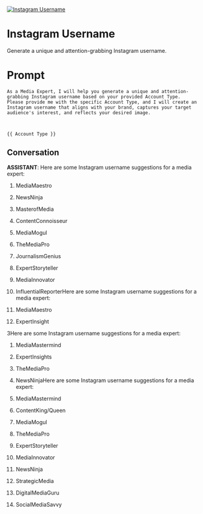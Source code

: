 
[![Instagram Username](https://flow-prompt-covers.s3.us-west-1.amazonaws.com/icon/illustrative/illus_6.png)]()
# Instagram Username 
Generate a unique and attention-grabbing Instagram username.

# Prompt

```
As a Media Expert, I will help you generate a unique and attention-grabbing Instagram username based on your provided Account Type. Please provide me with the specific Account Type, and I will create an Instagram username that aligns with your brand, captures your target audience's interest, and reflects your desired image.



{{ Account Type }}
```

## Conversation

**ASSISTANT**: Here are some Instagram username suggestions for a media expert:



1. MediaMaestro

2. NewsNinja

3. MasterofMedia

4. ContentConnoisseur

5. MediaMogul

6. TheMediaPro

7. JournalismGenius

8. ExpertStoryteller

9. MediaInnovator

10. InfluentialReporterHere are some Instagram username suggestions for a media expert:



1. MediaMaestro

2. ExpertInsight

3Here are some Instagram username suggestions for a media expert:



1. MediaMastermind

2. ExpertInsights

3. TheMediaPro

4. NewsNinjaHere are some Instagram username suggestions for a media expert:



1. MediaMastermind

2. ContentKing/Queen

3. MediaMogul

4. TheMediaPro

5. ExpertStoryteller

6. MediaInnovator

7. NewsNinja

8. StrategicMedia

9. DigitalMediaGuru

10. SocialMediaSavvy



